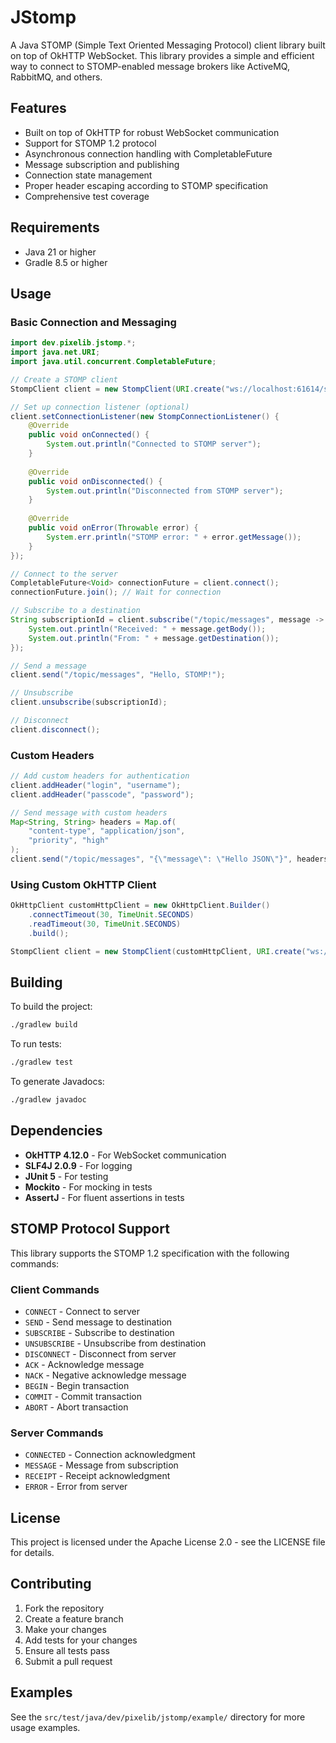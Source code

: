 # JStomp

A Java STOMP (Simple Text Oriented Messaging Protocol) client library built on top of OkHTTP WebSocket. This library provides a simple and efficient way to connect to STOMP-enabled message brokers like ActiveMQ, RabbitMQ, and others.

## Features

- Built on top of OkHTTP for robust WebSocket communication
- Support for STOMP 1.2 protocol
- Asynchronous connection handling with CompletableFuture
- Message subscription and publishing
- Connection state management
- Proper header escaping according to STOMP specification
- Comprehensive test coverage

## Requirements

- Java 21 or higher
- Gradle 8.5 or higher

## Usage

### Basic Connection and Messaging

```java
import dev.pixelib.jstomp.*;
import java.net.URI;
import java.util.concurrent.CompletableFuture;

// Create a STOMP client
StompClient client = new StompClient(URI.create("ws://localhost:61614/stomp"));

// Set up connection listener (optional)
client.setConnectionListener(new StompConnectionListener() {
    @Override
    public void onConnected() {
        System.out.println("Connected to STOMP server");
    }
    
    @Override
    public void onDisconnected() {
        System.out.println("Disconnected from STOMP server");
    }
    
    @Override
    public void onError(Throwable error) {
        System.err.println("STOMP error: " + error.getMessage());
    }
});

// Connect to the server
CompletableFuture<Void> connectionFuture = client.connect();
connectionFuture.join(); // Wait for connection

// Subscribe to a destination
String subscriptionId = client.subscribe("/topic/messages", message -> {
    System.out.println("Received: " + message.getBody());
    System.out.println("From: " + message.getDestination());
});

// Send a message
client.send("/topic/messages", "Hello, STOMP!");

// Unsubscribe
client.unsubscribe(subscriptionId);

// Disconnect
client.disconnect();
```

### Custom Headers

```java
// Add custom headers for authentication
client.addHeader("login", "username");
client.addHeader("passcode", "password");

// Send message with custom headers
Map<String, String> headers = Map.of(
    "content-type", "application/json",
    "priority", "high"
);
client.send("/topic/messages", "{\"message\": \"Hello JSON\"}", headers);
```

### Using Custom OkHTTP Client

```java
OkHttpClient customHttpClient = new OkHttpClient.Builder()
    .connectTimeout(30, TimeUnit.SECONDS)
    .readTimeout(30, TimeUnit.SECONDS)
    .build();

StompClient client = new StompClient(customHttpClient, URI.create("ws://localhost:61614/stomp"));
```

## Building

To build the project:

```bash
./gradlew build
```

To run tests:

```bash
./gradlew test
```

To generate Javadocs:

```bash
./gradlew javadoc
```

## Dependencies

- **OkHTTP 4.12.0** - For WebSocket communication
- **SLF4J 2.0.9** - For logging
- **JUnit 5** - For testing
- **Mockito** - For mocking in tests
- **AssertJ** - For fluent assertions in tests

## STOMP Protocol Support

This library supports the STOMP 1.2 specification with the following commands:

### Client Commands
- `CONNECT` - Connect to server
- `SEND` - Send message to destination  
- `SUBSCRIBE` - Subscribe to destination
- `UNSUBSCRIBE` - Unsubscribe from destination
- `DISCONNECT` - Disconnect from server
- `ACK` - Acknowledge message
- `NACK` - Negative acknowledge message
- `BEGIN` - Begin transaction
- `COMMIT` - Commit transaction
- `ABORT` - Abort transaction

### Server Commands
- `CONNECTED` - Connection acknowledgment
- `MESSAGE` - Message from subscription
- `RECEIPT` - Receipt acknowledgment
- `ERROR` - Error from server

## License

This project is licensed under the Apache License 2.0 - see the LICENSE file for details.

## Contributing

1. Fork the repository
2. Create a feature branch
3. Make your changes
4. Add tests for your changes
5. Ensure all tests pass
6. Submit a pull request

## Examples

See the `src/test/java/dev/pixelib/jstomp/example/` directory for more usage examples.
